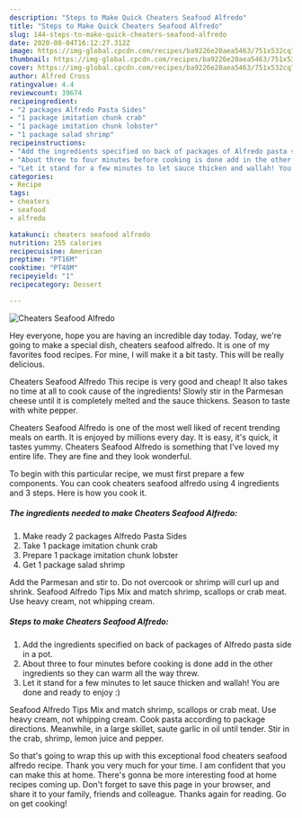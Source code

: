 ```yaml
---
description: "Steps to Make Quick Cheaters Seafood Alfredo"
title: "Steps to Make Quick Cheaters Seafood Alfredo"
slug: 144-steps-to-make-quick-cheaters-seafood-alfredo
date: 2020-08-04T16:12:27.312Z
image: https://img-global.cpcdn.com/recipes/ba9226e20aea5463/751x532cq70/cheaters-seafood-alfredo-recipe-main-photo.jpg
thumbnail: https://img-global.cpcdn.com/recipes/ba9226e20aea5463/751x532cq70/cheaters-seafood-alfredo-recipe-main-photo.jpg
cover: https://img-global.cpcdn.com/recipes/ba9226e20aea5463/751x532cq70/cheaters-seafood-alfredo-recipe-main-photo.jpg
author: Alfred Cross
ratingvalue: 4.4
reviewcount: 39674
recipeingredient:
- "2 packages Alfredo Pasta Sides"
- "1 package imitation chunk crab"
- "1 package imitation chunk lobster"
- "1 package salad shrimp"
recipeinstructions:
- "Add the ingredients specified on back of packages of Alfredo pasta side in a pot."
- "About three to four minutes before cooking is done add in the other ingredients so they can warm all the way threw."
- "Let it stand for a few minutes to let sauce thicken and wallah! You are done and ready to enjoy :)"
categories:
- Recipe
tags:
- cheaters
- seafood
- alfredo

katakunci: cheaters seafood alfredo 
nutrition: 255 calories
recipecuisine: American
preptime: "PT16M"
cooktime: "PT48M"
recipeyield: "1"
recipecategory: Dessert

---
```



![Cheaters Seafood Alfredo](https://img-global.cpcdn.com/recipes/ba9226e20aea5463/751x532cq70/cheaters-seafood-alfredo-recipe-main-photo.jpg)

Hey everyone, hope you are having an incredible day today. Today, we're going to make a special dish, cheaters seafood alfredo. It is one of my favorites food recipes. For mine, I will make it a bit tasty. This will be really delicious.

Cheaters Seafood Alfredo This recipe is very good and cheap! It also takes no time at all to cook cause of the ingredients! Slowly stir in the Parmesan cheese until it is completely melted and the sauce thickens. Season to taste with white pepper.

Cheaters Seafood Alfredo is one of the most well liked of recent trending meals on earth. It is enjoyed by millions every day. It is easy, it's quick, it tastes yummy. Cheaters Seafood Alfredo is something that I've loved my entire life. They are fine and they look wonderful.


To begin with this particular recipe, we must first prepare a few components. You can cook cheaters seafood alfredo using 4 ingredients and 3 steps. Here is how you cook it.

<!--inarticleads1-->

##### The ingredients needed to make Cheaters Seafood Alfredo:

1. Make ready 2 packages Alfredo Pasta Sides
1. Take 1 package imitation chunk crab
1. Prepare 1 package imitation chunk lobster
1. Get 1 package salad shrimp


Add the Parmesan and stir to. Do not overcook or shrimp will curl up and shrink. Seafood Alfredo Tips Mix and match shrimp, scallops or crab meat. Use heavy cream, not whipping cream. 

<!--inarticleads2-->

##### Steps to make Cheaters Seafood Alfredo:

1. Add the ingredients specified on back of packages of Alfredo pasta side in a pot.
1. About three to four minutes before cooking is done add in the other ingredients so they can warm all the way threw.
1. Let it stand for a few minutes to let sauce thicken and wallah! You are done and ready to enjoy :)


Seafood Alfredo Tips Mix and match shrimp, scallops or crab meat. Use heavy cream, not whipping cream. Cook pasta according to package directions. Meanwhile, in a large skillet, saute garlic in oil until tender. Stir in the crab, shrimp, lemon juice and pepper. 

So that's going to wrap this up with this exceptional food cheaters seafood alfredo recipe. Thank you very much for your time. I am confident that you can make this at home. There's gonna be more interesting food at home recipes coming up. Don't forget to save this page in your browser, and share it to your family, friends and colleague. Thanks again for reading. Go on get cooking!
